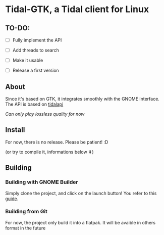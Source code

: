 # Tidal-GTK, a Tidal client for Linux
## TO-DO:
- [ ] Fully implement the API
- [ ] Add threads to search
- [ ] Make it usable
- [ ] Release a first version


## About
Since it's based on GTK, it integrates smoothly with the GNOME interface. The API is based on [tidalapi](https://github.com/tamland/python-tidal/)

*Can only play lossless quality for now*

## Install
For now, there is no release. Please be patient! :D

(or try to compile it, informations below ⬇)

## Building

### Building with GNOME Builder
Simply clone the project, and click on the launch button! You refer to this [guide](https://wiki.gnome.org/Newcomers/BuildProject).

### Building from Git
For now, the project only build it into a flatpak. It will be avaible in others format in the future
